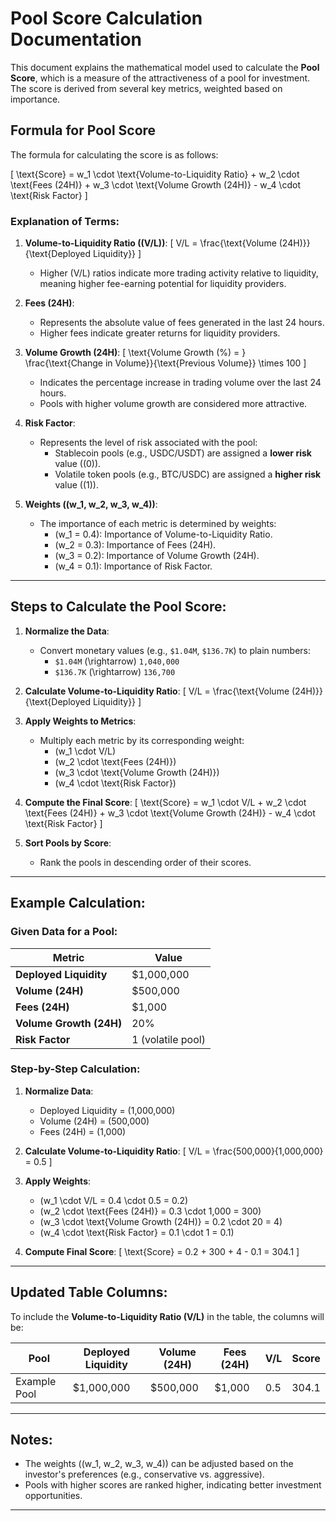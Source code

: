 # Pool Score Calculation Documentation

This document explains the mathematical model used to calculate the **Pool Score**, which is a measure of the attractiveness of a pool for investment. The score is derived from several key metrics, weighted based on importance.

## Formula for Pool Score

The formula for calculating the score is as follows:

\[
\text{Score} = w_1 \cdot \text{Volume-to-Liquidity Ratio} + w_2 \cdot \text{Fees (24H)} + w_3 \cdot \text{Volume Growth (24H)} - w_4 \cdot \text{Risk Factor}
\]

### Explanation of Terms:
1. **Volume-to-Liquidity Ratio (\(V/L\))**:
   \[
   V/L = \frac{\text{Volume (24H)}}{\text{Deployed Liquidity}}
   \]
   - Higher \(V/L\) ratios indicate more trading activity relative to liquidity, meaning higher fee-earning potential for liquidity providers.

2. **Fees (24H)**:
   - Represents the absolute value of fees generated in the last 24 hours.
   - Higher fees indicate greater returns for liquidity providers.

3. **Volume Growth (24H)**:
   \[
   \text{Volume Growth (%) = } \frac{\text{Change in Volume}}{\text{Previous Volume}} \times 100
   \]
   - Indicates the percentage increase in trading volume over the last 24 hours.
   - Pools with higher volume growth are considered more attractive.

4. **Risk Factor**:
   - Represents the level of risk associated with the pool:
     - Stablecoin pools (e.g., USDC/USDT) are assigned a **lower risk** value (\(0\)).
     - Volatile token pools (e.g., BTC/USDC) are assigned a **higher risk** value (\(1\)).

5. **Weights (\(w_1, w_2, w_3, w_4\))**:
   - The importance of each metric is determined by weights:
     - \(w_1 = 0.4\): Importance of Volume-to-Liquidity Ratio.
     - \(w_2 = 0.3\): Importance of Fees (24H).
     - \(w_3 = 0.2\): Importance of Volume Growth (24H).
     - \(w_4 = 0.1\): Importance of Risk Factor.

---

## Steps to Calculate the Pool Score:

1. **Normalize the Data**:
   - Convert monetary values (e.g., `$1.04M`, `$136.7K`) to plain numbers:
     - `$1.04M` \(\rightarrow\) `1,040,000`
     - `$136.7K` \(\rightarrow\) `136,700`

2. **Calculate Volume-to-Liquidity Ratio**:
   \[
   V/L = \frac{\text{Volume (24H)}}{\text{Deployed Liquidity}}
   \]

3. **Apply Weights to Metrics**:
   - Multiply each metric by its corresponding weight:
     - \(w_1 \cdot V/L\)
     - \(w_2 \cdot \text{Fees (24H)}\)
     - \(w_3 \cdot \text{Volume Growth (24H)}\)
     - \(w_4 \cdot \text{Risk Factor}\)

4. **Compute the Final Score**:
   \[
   \text{Score} = w_1 \cdot V/L + w_2 \cdot \text{Fees (24H)} + w_3 \cdot \text{Volume Growth (24H)} - w_4 \cdot \text{Risk Factor}
   \]

5. **Sort Pools by Score**:
   - Rank the pools in descending order of their scores.

---

## Example Calculation:

### Given Data for a Pool:
| Metric                | Value             |
|-----------------------|-------------------|
| **Deployed Liquidity** | $1,000,000       |
| **Volume (24H)**       | $500,000         |
| **Fees (24H)**         | $1,000           |
| **Volume Growth (24H)**| 20%              |
| **Risk Factor**        | 1 (volatile pool)|

### Step-by-Step Calculation:
1. **Normalize Data**:
   - Deployed Liquidity = \(1,000,000\)
   - Volume (24H) = \(500,000\)
   - Fees (24H) = \(1,000\)

2. **Calculate Volume-to-Liquidity Ratio**:
   \[
   V/L = \frac{500,000}{1,000,000} = 0.5
   \]

3. **Apply Weights**:
   - \(w_1 \cdot V/L = 0.4 \cdot 0.5 = 0.2\)
   - \(w_2 \cdot \text{Fees (24H)} = 0.3 \cdot 1,000 = 300\)
   - \(w_3 \cdot \text{Volume Growth (24H)} = 0.2 \cdot 20 = 4\)
   - \(w_4 \cdot \text{Risk Factor} = 0.1 \cdot 1 = 0.1\)

4. **Compute Final Score**:
   \[
   \text{Score} = 0.2 + 300 + 4 - 0.1 = 304.1
   \]

---

## Updated Table Columns:
To include the **Volume-to-Liquidity Ratio (V/L)** in the table, the columns will be:

| Pool          | Deployed Liquidity | Volume (24H) | Fees (24H) | V/L   | Score  |
|---------------|--------------------|--------------|------------|-------|--------|
| Example Pool  | $1,000,000         | $500,000     | $1,000     | 0.5   | 304.1  |

---

## Notes:
- The weights (\(w_1, w_2, w_3, w_4\)) can be adjusted based on the investor's preferences (e.g., conservative vs. aggressive).
- Pools with higher scores are ranked higher, indicating better investment opportunities.

---
